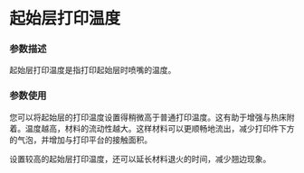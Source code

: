 起始层打印温度
====
### **参数描述**
起始层打印温度是指打印起始层时喷嘴的温度。

### **参数使用**
您可以将起始层的打印温度设置得稍微高于普通打印温度。这有助于增强与热床附着。温度越高，材料的流动性越大。这样材料可以更顺畅地流出，减少打印件下方的气泡，并增加与打印平台的接触面积。

设置较高的起始层打印温度，还可以延长材料退火的时间，减少翘边现象。

